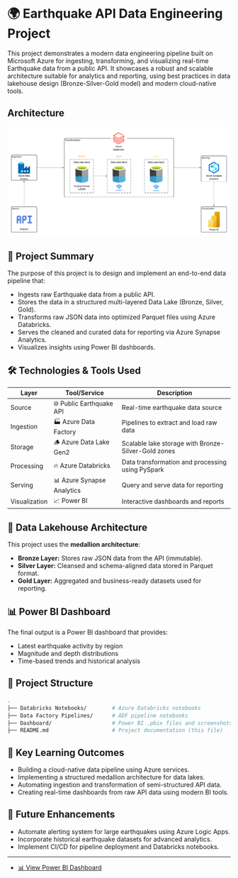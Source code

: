 # 🌍 Earthquake API Data Engineering Project

This project demonstrates a modern data engineering pipeline built on Microsoft Azure for ingesting, transforming, and visualizing real-time Earthquake data from a public API. It showcases a robust and scalable architecture suitable for analytics and reporting, using best practices in data lakehouse design (Bronze-Silver-Gold model) and modern cloud-native tools.

## Architecture
![Earthquake Project Architecture](Earthquake_Project_Architecture.png)

## 🚀 Project Summary

The purpose of this project is to design and implement an end-to-end data pipeline that:
- Ingests raw Earthquake data from a public API.
- Stores the data in a structured multi-layered Data Lake (Bronze, Silver, Gold).
- Transforms raw JSON data into optimized Parquet files using Azure Databricks.
- Serves the cleaned and curated data for reporting via Azure Synapse Analytics.
- Visualizes insights using Power BI dashboards.

## 🛠️ Technologies & Tools Used

| Layer        | Tool/Service             | Description |
|--------------|--------------------------|-------------|
| Source       | 🌐 Public Earthquake API | Real-time earthquake data source |
| Ingestion    | 🏭 Azure Data Factory     | Pipelines to extract and load raw data |
| Storage      | 🪵 Azure Data Lake Gen2   | Scalable lake storage with Bronze-Silver-Gold zones |
| Processing   | 🔥 Azure Databricks       | Data transformation and processing using PySpark |
| Serving      | 📊 Azure Synapse Analytics| Query and serve data for reporting |
| Visualization| 📈 Power BI               | Interactive dashboards and reports |

## 🧱 Data Lakehouse Architecture

This project uses the **medallion architecture**:
- **Bronze Layer:** Stores raw JSON data from the API (immutable).
- **Silver Layer:** Cleansed and schema-aligned data stored in Parquet format.
- **Gold Layer:** Aggregated and business-ready datasets used for reporting.

## 📊 Power BI Dashboard

The final output is a Power BI dashboard that provides:
- Latest earthquake activity by region
- Magnitude and depth distributions
- Time-based trends and historical analysis

## 📁 Project Structure

```bash
.
├── Databricks Notebooks/        # Azure Databricks notebooks
├── Data Factory Pipelines/      # ADF pipeline notebooks
├── Dashboard/                   # Power BI .pbix files and screenshots
├── README.md                    # Project documentation (this file)
```

## 🧠 Key Learning Outcomes

- Building a cloud-native data pipeline using Azure services.
- Implementing a structured medallion architecture for data lakes.
- Automating ingestion and transformation of semi-structured API data.
- Creating real-time dashboards from raw API data using modern BI tools.

## 📌 Future Enhancements

- Automate alerting system for large earthquakes using Azure Logic Apps.
- Incorporate historical earthquake datasets for advanced analytics.
- Implement CI/CD for pipeline deployment and Databricks notebooks.

---

- [📊 View Power BI Dashboard](#)

